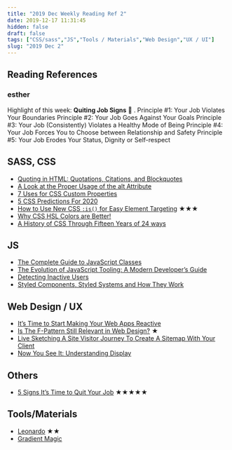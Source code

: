 ```yaml
---
title: "2019 Dec Weekly Reading Ref 2"
date: 2019-12-17 11:31:45
hidden: false
draft: false
tags: ["CSS/sass","JS","Tools / Materials","Web Design","UX / UI"]
slug: "2019 Dec 2"
---
```

## Reading References
### esther

Highlight of this week: **Quiting Job Signs** 🤙
.
Principle #1: Your Job Violates Your Boundaries
Principle #2: Your Job Goes Against Your Goals
Principle #3: Your Job (Consistently) Violates a Healthy Mode of Being
Principle #4: Your Job Forces You to Choose between Relationship and Safety
Principle #5: Your Job Erodes Your Status, Dignity or Self-respect

<!--more-->

## SASS, CSS

 - [Quoting in HTML: Quotations, Citations, and Blockquotes](https://css-tricks.com/quoting-in-html-quotations-citations-and-blockquotes/)
 - [A Look at the Proper Usage of the alt Attribute](https://speckyboy.com/proper-usage-alt-attribute/)
 - [7 Uses for CSS Custom Properties](https://css-irl.info/7-uses-for-css-custom-properties/)
 - [5 CSS Predictions For 2020](https://dev.to/argyleink/5-css-predictions-for-2020-pl3)
 - [How to Use New CSS `:is()` for Easy Element Targeting](https://webdesign.tutsplus.com/articles/new-css-is-for-easy-element-targeting--cms-34223) ★★★
 - [Why CSS HSL Colors are Better!](https://medium.com/@elad/why-css-hsl-colors-are-better-83b1e0b6eead)
 - [A History of CSS Through Fifteen Years of 24 ways](https://24ways.org/2019/a-history-of-css-through-15-years-of-24-ways/)


## JS

 - [The Complete Guide to JavaScript Classes](https://dmitripavlutin.com/javascript-classes-complete-guide/)
 - [The Evolution of JavaScript Tooling: A Modern Developer’s Guide](https://www.sitepoint.com/javascript-tooling-evolution-modern-developers-guide)
 - [Detecting Inactive Users](https://css-tricks.com/detecting-inactive-users/)
 - [Styled Components, Styled Systems and How They Work](https://rangle.io/blog/styled-components-styled-systems-and-how-they-work/)


## Web Design / UX

 - [It’s Time to Start Making Your Web Apps Reactive](https://www.sitepoint.com/quitting-job-signs/)
 - [Is The F-Pattern Still Relevant in Web Design?](https://www.webdesignerdepot.com/2019/12/is-the-f-pattern-still-relevant-in-web-design/) ★
 - [Live Sketching A Site Visitor Journey To Create A Sitemap With Your Client](https://www.smashingmagazine.com/2019/12/live-sketching-site-visitor-journey-sitemap-client/)
 - [Now You See It: Understanding Display](https://noti.st/rachelandrew/TB025V#smdtmKz)


## Others

 - [5 Signs It’s Time to Quit Your Job](https://www.sitepoint.com/quitting-job-signs) ★★★★★


## Tools/Materials

 - [Leonardo](https://github.com/adobe/leonardo) ★★
 - [Gradient Magic](https://www.gradientmagic.com/)
